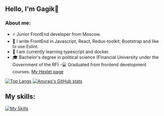 ## Hello, I'm Gagik👋
### About me: 
- ⚡ Junior FrontEnd developer from Moscow.
- 🔭 I write FrontEnd in Javascript, React, Redux-toolkit, Bootstrap and like to use Eslint.
- 🌱 I am currently learning typescript and docker.
- :mortar_board: Bachelor's degree in political science (Financial University under the Government of the RF)
 -:computer: Graduated from frontend development courses. [My Hexlet page](https://ru.hexlet.io/u/solutionjs)

[![Top Langs](https://github-readme-stats.vercel.app/api/top-langs/?username=256sha9gag&langs_count=8&theme=onedark)](https://github.com/anuraghazra/github-readme-stats)
[![Anurag's GitHub stats](https://github-readme-stats.vercel.app/api?username=256sha9gag&theme=onedark)](https://github.com/anuraghazra/github-readme-stats)

## My skills:
[![My Skills](https://skillicons.dev/icons?i=js,html,css,bash,git,github,nodejs,jest,babel,bootstrap,react,redux,vscode,webpack&theme=dark)](https://skillicons.dev)
